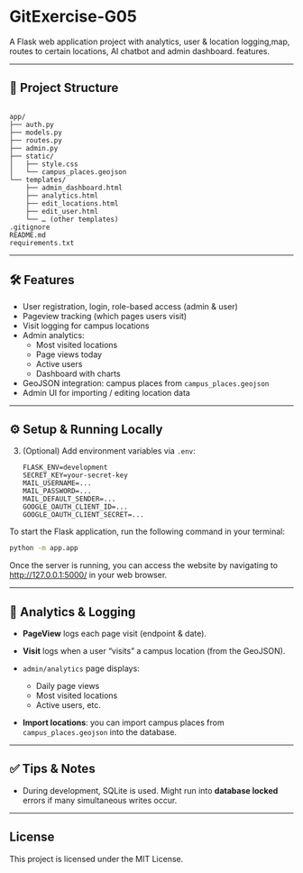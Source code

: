 # GitExercise-G05

A Flask web application project with analytics, user & location logging,map, routes to certain locations, AI chatbot and admin dashboard. features.

---

## 📂 Project Structure

```

app/
├── auth.py
├── models.py
├── routes.py
├── admin.py
├── static/
│   ├── style.css
│   └── campus_places.geojson
└── templates/
    ├── admin_dashboard.html
    ├── analytics.html
    ├── edit_locations.html
    ├── edit_user.html
    └── … (other templates)
.gitignore
README.md
requirements.txt

````

---

## 🛠 Features

- User registration, login, role-based access (admin & user)  
- Pageview tracking (which pages users visit)  
- Visit logging for campus locations  
- Admin analytics:  
  - Most visited locations  
  - Page views today  
  - Active users  
  - Dashboard with charts  
- GeoJSON integration: campus places from `campus_places.geojson`  
- Admin UI for importing / editing location data  

---

## ⚙ Setup & Running Locally


3. (Optional) Add environment variables via `.env`:

   ```
   FLASK_ENV=development
   SECRET_KEY=your-secret-key
   MAIL_USERNAME=...
   MAIL_PASSWORD=...
   MAIL_DEFAULT_SENDER=...
   GOOGLE_OAUTH_CLIENT_ID=...
   GOOGLE_OAUTH_CLIENT_SECRET=...
   ```

To start the Flask application, run the following command in your terminal:


   ```bash
python -m app.app
   ```

   Once the server is running, you can access the website by navigating to http://127.0.0.1:5000/ in your web browser.

---

## 🧮 Analytics & Logging

* **PageView** logs each page visit (endpoint & date).

* **Visit** logs when a user “visits” a campus location (from the GeoJSON).

* `admin/analytics` page displays:

  * Daily page views
  * Most visited locations
  * Active users, etc.

* **Import locations**: you can import campus places from `campus_places.geojson` into the database.

---

## ✅ Tips & Notes

* During development, SQLite is used. Might run into **database locked** errors if many simultaneous writes occur.

---

## License
This project is licensed under the MIT License.
